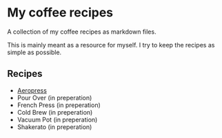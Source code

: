 # My coffee recipes

A collection of my coffee recipes as markdown files.

This is mainly meant as a resource for myself. I try to keep the recipes as simple as possible.

## Recipes


- [Aeropress](Aeropress.md)
- Pour Over (in preperation)
- French Press (in preperation)
- Cold Brew (in preperation)
- Vacuum Pot (in preperation)
- Shakerato (in preperation)